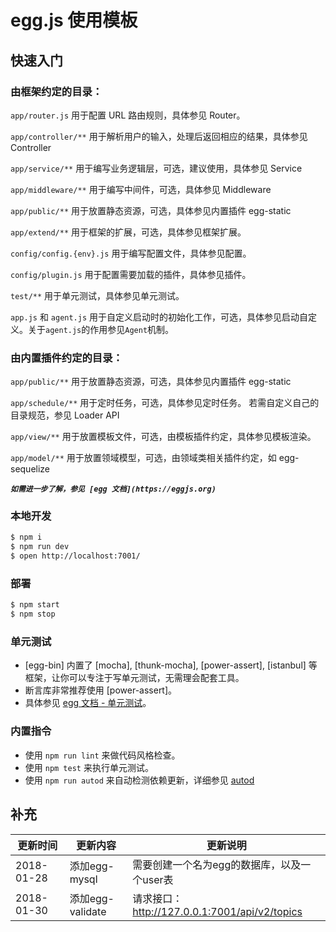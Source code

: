 # egg.js 使用模板

## 快速入门

<!-- 在此次添加使用文档 -->

### 由框架约定的目录：

`app/router.js` 用于配置 URL 路由规则，具体参见 Router。

`app/controller/**` 用于解析用户的输入，处理后返回相应的结果，具体参见 Controller

`app/service/**` 用于编写业务逻辑层，可选，建议使用，具体参见 Service

`app/middleware/**` 用于编写中间件，可选，具体参见 Middleware

`app/public/**` 用于放置静态资源，可选，具体参见内置插件 egg-static

`app/extend/**` 用于框架的扩展，可选，具体参见框架扩展。

`config/config.{env}.js` 用于编写配置文件，具体参见配置。

`config/plugin.js` 用于配置需要加载的插件，具体参见插件。

`test/**` 用于单元测试，具体参见单元测试。

`app.js` 和 `agent.js` 用于自定义启动时的初始化工作，可选，具体参见启动自定义。关于`agent.js`的作用参见`Agent`机制。

### 由内置插件约定的目录：

`app/public/**` 用于放置静态资源，可选，具体参见内置插件 egg-static

`app/schedule/**` 用于定时任务，可选，具体参见定时任务。
若需自定义自己的目录规范，参见 Loader API

`app/view/**` 用于放置模板文件，可选，由模板插件约定，具体参见模板渲染。

`app/model/**` 用于放置领域模型，可选，由领域类相关插件约定，如 egg-sequelize


***`如需进一步了解，参见 [egg 文档](https://eggjs.org)`***

### 本地开发

```bash
$ npm i
$ npm run dev
$ open http://localhost:7001/
```

### 部署

```bash
$ npm start
$ npm stop
```

### 单元测试

- [egg-bin] 内置了 [mocha], [thunk-mocha], [power-assert], [istanbul] 等框架，让你可以专注于写单元测试，无需理会配套工具。
- 断言库非常推荐使用 [power-assert]。
- 具体参见 [egg 文档 - 单元测试](https://eggjs.org/zh-cn/core/unittest)。

### 内置指令

- 使用 `npm run lint` 来做代码风格检查。
- 使用 `npm test` 来执行单元测试。
- 使用 `npm run autod` 来自动检测依赖更新，详细参见 [autod](https://www.npmjs.com/package/autod)



## 补充


更新时间| 更新内容|更新说明
---|---|---
2018-01-28 | 添加egg-mysql| 需要创建一个名为egg的数据库，以及一个user表
2018-01-30 | 添加egg-validate| 请求接口：http://127.0.0.1:7001/api/v2/topics